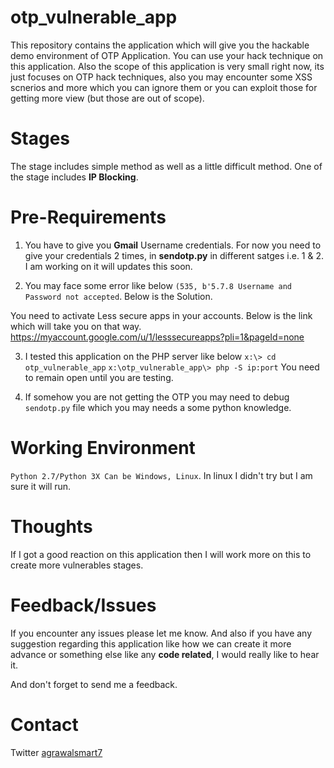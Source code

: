 # otp_vulnerable_app

This repository contains the application which will give you the hackable demo environment of OTP Application. You can use your hack technique on this application. Also the scope of this application is very small right now, its just focuses on OTP hack techniques, also you may encounter some XSS scnerios and more which you can ignore them or you can exploit those for getting more view (but those are out of scope).

Stages
======

The stage includes simple method as well as a little difficult method. One of the stage includes **IP Blocking**.


# Pre-Requirements

1. You have to give you **Gmail** Username credentials. For now you need to give your credentials 2 times, in **sendotp.py** in different satges i.e. 1 & 2. I am working on it will updates this soon.

2. You may face some error like below
`(535, b'5.7.8 Username and Password not accepted`. Below is the Solution.

You need to activate Less secure apps in your accounts. Below is the link which will take you on that way.
https://myaccount.google.com/u/1/lesssecureapps?pli=1&pageId=none

3. I tested this application on the PHP server like below
  `x:\> cd otp_vulnerable_app`
  `x:\otp_vulnerable_app\> php -S ip:port` You need to remain open until you are testing.  
  
4. If somehow you are not getting the OTP you may need to debug `sendotp.py` file which you may needs a some python knowledge. 
  
 # Working Environment 
 `Python 2.7/Python 3X Can be Windows, Linux`. In linux I didn't try but I am sure it will run.
  
# Thoughts

If I got a good reaction on this application then I will work more on this to create more vulnerables stages.

# Feedback/Issues

If you encounter any issues please let me know. And also if you have any suggestion regarding this application like how we can create it more advance or something else like any **code related**, I would really like to hear it.

And don't forget to send me a feedback.

# Contact
Twitter [agrawalsmart7](https://twitter.com/agrawalsmart7)

